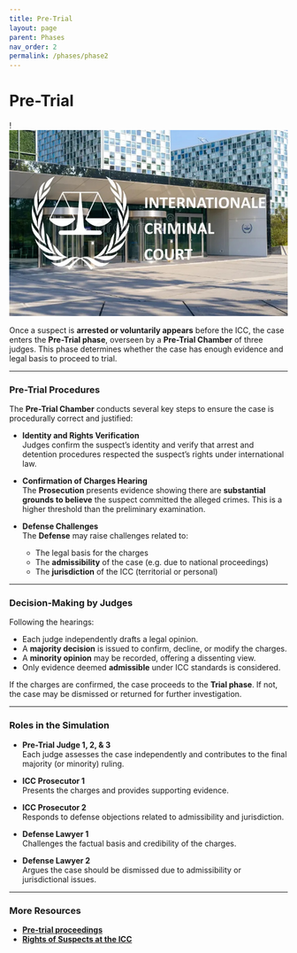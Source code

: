 ```yaml
---
title: Pre-Trial
layout: page
parent: Phases
nav_order: 2
permalink: /phases/phase2
---
```


# Pre-Trial

!![Header Visual](assets/images/icc.jpeg)

Once a suspect is **arrested or voluntarily appears** before the ICC, the case enters the **Pre-Trial phase**, overseen by a **Pre-Trial Chamber** of three judges. This phase determines whether the case has enough evidence and legal basis to proceed to trial.

---

### Pre-Trial Procedures

The **Pre-Trial Chamber** conducts several key steps to ensure the case is procedurally correct and justified:

- **Identity and Rights Verification**  
  Judges confirm the suspect’s identity and verify that arrest and detention procedures respected the suspect’s rights under international law.

- **Confirmation of Charges Hearing**  
  The **Prosecution** presents evidence showing there are **substantial grounds to believe** the suspect committed the alleged crimes. This is a higher threshold than the preliminary examination.

- **Defense Challenges**  
  The **Defense** may raise challenges related to:
  - The legal basis for the charges
  - The **admissibility** of the case (e.g. due to national proceedings)
  - The **jurisdiction** of the ICC (territorial or personal)

---

### Decision-Making by Judges

Following the hearings:
- Each judge independently drafts a legal opinion.
- A **majority decision** is issued to confirm, decline, or modify the charges.
- A **minority opinion** may be recorded, offering a dissenting view.
- Only evidence deemed **admissible** under ICC standards is considered.

If the charges are confirmed, the case proceeds to the **Trial phase**. If not, the case may be dismissed or returned for further investigation.

---

### Roles in the Simulation

- **Pre-Trial Judge 1, 2, & 3**  
  Each judge assesses the case independently and contributes to the final majority (or minority) ruling.

- **ICC Prosecutor 1**  
  Presents the charges and provides supporting evidence.

- **ICC Prosecutor 2**  
  Responds to defense objections related to admissibility and jurisdiction.

- **Defense Lawyer 1**  
  Challenges the factual basis and credibility of the charges.

- **Defense Lawyer 2**  
  Argues the case should be dismissed due to admissibility or jurisdictional issues.

---

### More Resources

- **[Pre-trial proceedings](https://www.cambridge.org/core/books/abs/international-criminal-law-practitioner-library/pretrial-proceedings/B3F40070E970B212C133F24948FDCB8A)**
- **[Rights of Suspects at the ICC](https://www.irmct.org/en/about/defence)**  
